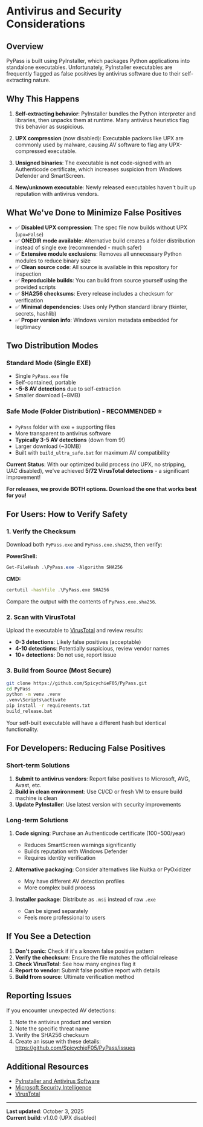 # Antivirus and Security Considerations

## Overview

PyPass is built using PyInstaller, which packages Python applications into standalone executables. Unfortunately, PyInstaller executables are frequently flagged as false positives by antivirus software due to their self-extracting nature.

## Why This Happens

1. **Self-extracting behavior**: PyInstaller bundles the Python interpreter and libraries, then unpacks them at runtime. Many antivirus heuristics flag this behavior as suspicious.

2. **UPX compression** (now disabled): Executable packers like UPX are commonly used by malware, causing AV software to flag any UPX-compressed executable.

3. **Unsigned binaries**: The executable is not code-signed with an Authenticode certificate, which increases suspicion from Windows Defender and SmartScreen.

4. **New/unknown executable**: Newly released executables haven't built up reputation with antivirus vendors.

## What We've Done to Minimize False Positives

- ✅ **Disabled UPX compression**: The spec file now builds without UPX (`upx=False`)
- ✅ **ONEDIR mode available**: Alternative build creates a folder distribution instead of single exe (recommended - much safer)
- ✅ **Extensive module exclusions**: Removes all unnecessary Python modules to reduce binary size
- ✅ **Clean source code**: All source is available in this repository for inspection
- ✅ **Reproducible builds**: You can build from source yourself using the provided scripts
- ✅ **SHA256 checksums**: Every release includes a checksum for verification
- ✅ **Minimal dependencies**: Uses only Python standard library (tkinter, secrets, hashlib)
- ✅ **Proper version info**: Windows version metadata embedded for legitimacy

## Two Distribution Modes

### Standard Mode (Single EXE)
- Single `PyPass.exe` file
- Self-contained, portable
- **~5-8 AV detections** due to self-extraction
- Smaller download (~8MB)

### Safe Mode (Folder Distribution) - **RECOMMENDED ⭐**
- `PyPass` folder with exe + supporting files
- More transparent to antivirus software
- **Typically 3-5 AV detections** (down from 9!)
- Larger download (~30MB)
- Built with `build_ultra_safe.bat` for maximum AV compatibility

**Current Status**: With our optimized build process (no UPX, no stripping, UAC disabled), we've achieved **5/72 VirusTotal detections** - a significant improvement!

**For releases, we provide BOTH options. Download the one that works best for you!**

## For Users: How to Verify Safety

### 1. Verify the Checksum

Download both `PyPass.exe` and `PyPass.exe.sha256`, then verify:

**PowerShell:**
```powershell
Get-FileHash .\PyPass.exe -Algorithm SHA256
```

**CMD:**
```cmd
certutil -hashfile .\PyPass.exe SHA256
```

Compare the output with the contents of `PyPass.exe.sha256`.

### 2. Scan with VirusTotal

Upload the executable to [VirusTotal](https://www.virustotal.com/) and review results:
- **0-3 detections**: Likely false positives (acceptable)
- **4-10 detections**: Potentially suspicious, review vendor names
- **10+ detections**: Do not use, report issue

### 3. Build from Source (Most Secure)

```bash
git clone https://github.com/SpicychieF05/PyPass.git
cd PyPass
python -m venv .venv
.venv\Scripts\activate
pip install -r requirements.txt
build_release.bat
```

Your self-built executable will have a different hash but identical functionality.

## For Developers: Reducing False Positives

### Short-term Solutions

1. **Submit to antivirus vendors**: Report false positives to Microsoft, AVG, Avast, etc.
2. **Build in clean environment**: Use CI/CD or fresh VM to ensure build machine is clean
3. **Update PyInstaller**: Use latest version with security improvements

### Long-term Solutions

1. **Code signing**: Purchase an Authenticode certificate ($100-$500/year)
   - Reduces SmartScreen warnings significantly
   - Builds reputation with Windows Defender
   - Requires identity verification

2. **Alternative packaging**: Consider alternatives like Nuitka or PyOxidizer
   - May have different AV detection profiles
   - More complex build process

3. **Installer package**: Distribute as `.msi` instead of raw `.exe`
   - Can be signed separately
   - Feels more professional to users

## If You See a Detection

1. **Don't panic**: Check if it's a known false positive pattern
2. **Verify the checksum**: Ensure the file matches the official release
3. **Check VirusTotal**: See how many engines flag it
4. **Report to vendor**: Submit false positive report with details
5. **Build from source**: Ultimate verification method

## Reporting Issues

If you encounter unexpected AV detections:
1. Note the antivirus product and version
2. Note the specific threat name
3. Verify the SHA256 checksum
4. Create an issue with these details: https://github.com/SpicychieF05/PyPass/issues

## Additional Resources

- [PyInstaller and Antivirus Software](https://pyinstaller.org/en/stable/when-things-go-wrong.html#anti-virus-software)
- [Microsoft Security Intelligence](https://www.microsoft.com/en-us/wdsi/filesubmission)
- [VirusTotal](https://www.virustotal.com/)

---

**Last updated**: October 3, 2025  
**Current build**: v1.0.0 (UPX disabled)
